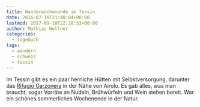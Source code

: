 ```yaml
---
title: Wanderwochenende im Tessin
date: 2016-07-10T21:48:04+00:00
lastmod: 2017-09-18T22:28:53+00:00
author: Mathias Wellner
categories:
  - tagebuch
tags:
  - wandern
  - schweiz
  - tessin
---
```

Im Tessin gibt es ein paar herrliche Hütten mit Selbstversorgung, darunter das <a href="http://www.satritom.ch/5RG-garzonera.htm" title="Refugio Garzonera" target="_blank">Rifugio Garzonera</a> in der Nähe von Airolo. Es gab alles, was man braucht, sogar Vorräte an Nudeln, Brühwürfeln und Wein stehen bereit. War ein schönes sommerliches Wochenende in der Natur. 
